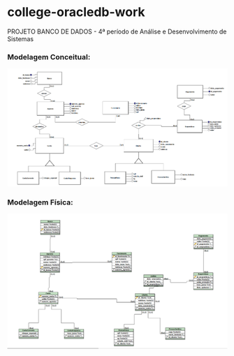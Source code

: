 # college-oracledb-work
PROJETO BANCO DE DADOS - 4ª período de Análise e Desenvolvimento de Sistemas

### Modelagem Conceitual:
![imagem](https://github.com/jprox000/college-oracledb-work/blob/master/banco_conceitual.png)

### Modelagem Física:
![imagem](https://github.com/jprox000/college-oracledb-work/blob/master/banco_fisico.png)

